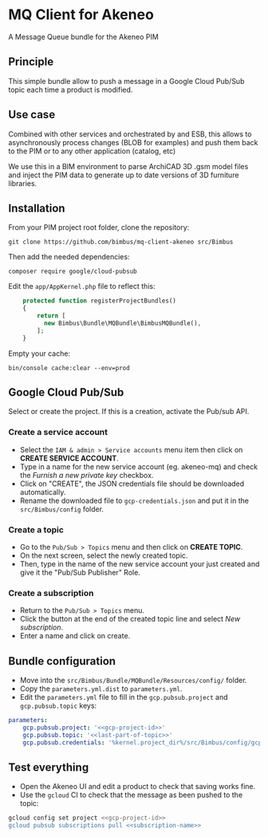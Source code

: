 # MQ Client for Akeneo
A Message Queue bundle for the Akeneo PIM

## Principle

This simple bundle allow to push a message in a Google Cloud Pub/Sub topic each time a product is modified.

## Use case

Combined with other services and orchestrated by and ESB, this allows to asynchronously process changes (BLOB for examples) and push them back to the PIM or to any other application (catalog, etc)

We use this in a BIM environment to parse ArchiCAD 3D .gsm model files and inject the PIM data to generate up to date versions of 3D furniture libraries.

## Installation

From your PIM project root folder, clone the repository:

`git clone https://github.com/bimbus/mq-client-akeneo src/Bimbus`

Then add the needed dependencies:

`composer require google/cloud-pubsub`

Edit the `app/AppKernel.php` file to reflect this:

```php
    protected function registerProjectBundles()
    {
        return [
          new Bimbus\Bundle\MQBundle\BimbusMQBundle(),
        ];
    }
 ```

Empty your cache: 

`bin/console cache:clear --env=prod`

## Google Cloud Pub/Sub

Select or create the project. If this is a creation, activate the Pub/sub API.

### Create a service account

- Select the `IAM & admin > Service accounts` menu item then click on **CREATE SERVICE ACCOUNT**.
- Type in a name for the new service account (eg. akeneo-mq) and check the *Furnish a new private key* checkbox.
- Click on "CREATE", the JSON credentials file should be downloaded automatically.
- Rename the downloaded file to `gcp-credentials.json` and put it in the `src/Bimbus/config` folder.

### Create a topic

- Go to the `Pub/Sub > Topics` menu and then click on **CREATE TOPIC**.
- On the next screen, select the newly created topic.
- Then, type in the name of the new service account your just created and give it the "Pub/Sub Publisher" Role.

### Create a subscription

- Return to the `Pub/Sub > Topics` menu.
- Click the button at the end of the created topic line and select *New subscription*.
- Enter a name and click on create.

## Bundle configuration

- Move into the `src/Bimbus/Bundle/MQBundle/Resources/config/` folder.
- Copy the `parameters.yml.dist` to `parameters.yml`.
- Edit the `parameters.yml` file to fill in the `gcp.pubsub.project` and `gcp.pubsub.topic` keys:

```yaml
parameters:
    gcp.pubsub.project: '<<gcp-project-id>>'
    gcp.pubsub.topic: '<<last-part-of-topic>>'
    gcp.pubsub.credentials: '%kernel.project_dir%/src/Bimbus/config/gcp-credentials.json'
```

## Test everything

- Open the Akeneo UI and edit a product to check that saving works fine.
- Use the `gcloud` CI to check that the message as been pushed to the topic:

```bash
gcloud config set project <<gcp-project-id>>
gcloud pubsub subscriptions pull <<subscription-name>>
```
